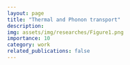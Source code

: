 ```yaml
---
layout: page
title: "Thermal and Phonon transport"
description:  
img: assets/img/researches/Figure1.png
importance: 10
category: work
related_publications: false
---
```





 


